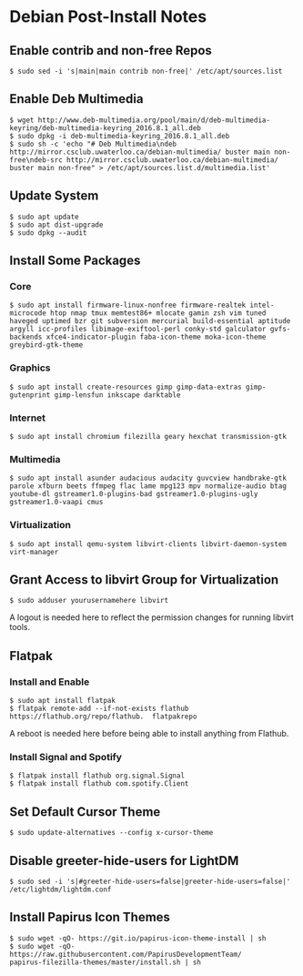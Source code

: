# Debian Post-Install Notes

## Enable contrib and non-free Repos

```console
$ sudo sed -i 's|main|main contrib non-free|' /etc/apt/sources.list
```

## Enable Deb Multimedia

```console
$ wget http://www.deb-multimedia.org/pool/main/d/deb-multimedia-keyring/deb-multimedia-keyring_2016.8.1_all.deb
$ sudo dpkg -i deb-multimedia-keyring_2016.8.1_all.deb
$ sudo sh -c 'echo "# Deb Multimedia\ndeb http://mirror.csclub.uwaterloo.ca/debian-multimedia/ buster main non-free\ndeb-src http://mirror.csclub.uwaterloo.ca/debian-multimedia/ buster main non-free" > /etc/apt/sources.list.d/multimedia.list'
```

## Update System

```console
$ sudo apt update
$ sudo apt dist-upgrade
$ sudo dpkg --audit
```

## Install Some Packages

### Core

```console
$ sudo apt install firmware-linux-nonfree firmware-realtek intel-microcode htop nmap tmux memtest86+ mlocate gamin zsh vim tuned haveged uptimed bzr git subversion mercurial build-essential aptitude argyll icc-profiles libimage-exiftool-perl conky-std galculator gvfs-backends xfce4-indicator-plugin faba-icon-theme moka-icon-theme greybird-gtk-theme
```

### Graphics

```console
$ sudo apt install create-resources gimp gimp-data-extras gimp-gutenprint gimp-lensfun inkscape darktable
```

### Internet

```console
$ sudo apt install chromium filezilla geary hexchat transmission-gtk
```

### Multimedia

```console
$ sudo apt install asunder audacious audacity guvcview handbrake-gtk parole xfburn beets ffmpeg flac lame mpg123 mpv normalize-audio btag youtube-dl gstreamer1.0-plugins-bad gstreamer1.0-plugins-ugly gstreamer1.0-vaapi cmus
```

### Virtualization

```console
$ sudo apt install qemu-system libvirt-clients libvirt-daemon-system virt-manager
```

## Grant Access to libvirt Group for Virtualization

```console
$ sudo adduser yourusernamehere libvirt
```

A logout is needed here to reflect the permission changes for running libvirt
tools.

## Flatpak

### Install and Enable

```console
$ sudo apt install flatpak
$ flatpak remote-add --if-not-exists flathub https://flathub.org/repo/flathub.  flatpakrepo
```

A reboot is needed here before being able to install anything from Flathub.

### Install Signal and Spotify

```console
$ flatpak install flathub org.signal.Signal
$ flatpak install flathub com.spotify.Client
```

## Set Default Cursor Theme

```console
$ sudo update-alternatives --config x-cursor-theme
```

## Disable greeter-hide-users for LightDM

```console
$ sudo sed -i 's|#greeter-hide-users=false|greeter-hide-users=false|' /etc/lightdm/lightdm.conf
```

## Install Papirus Icon Themes

```console
$ sudo wget -qO- https://git.io/papirus-icon-theme-install | sh
$ sudo wget -qO- https://raw.githubusercontent.com/PapirusDevelopmentTeam/      papirus-filezilla-themes/master/install.sh | sh
```

